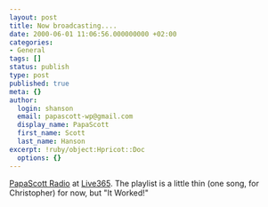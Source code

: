```yaml
---
layout: post
title: Now broadcasting....
date: 2000-06-01 11:06:56.000000000 +02:00
categories:
- General
tags: []
status: publish
type: post
published: true
meta: {}
author:
  login: shanson
  email: papascott-wp@gmail.com
  display_name: PapaScott
  first_name: Scott
  last_name: Hanson
excerpt: !ruby/object:Hpricot::Doc
  options: {}
---
```

<p><a href="http://www.live365.com/cgi-bin/directory.cgi?genre=search&searchdesc=papascott&autostart=papascott">PapaScott Radio</a> at <a href="http://www.live365.com">Live365</a>. The playlist is a little thin (one song, for Christopher) for now, but "It Worked!"</p>
